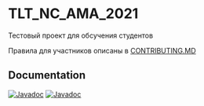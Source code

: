 # TLT_NC_AMA_2021
Тестовый проект для обсучения студентов

Правила для участников описаны в [CONTRIBUTING.MD][contrib]

[contrib]: https://github.com/kostua16/TLT_NC_AMA_2021/blob/main/CONTRIBUTING.MD

## Documentation

[![Javadoc](https://img.shields.io/badge/JavaDoc-Online-green)](https://Spec163.github.io/TLT_NC_AMA_2021/javadoc/)
[![Javadoc](https://img.shields.io/badge/JavaDoc-Online-green)](https://Spec163.github.io/TLT_NC_AMA_2021/apidocs/)

[comment]: <> (+ [API Documentation][gh_docs])
[comment]: <> ([gh_docs]: https://Spec163.github.io/TLT_NC_AMA_2021/)


